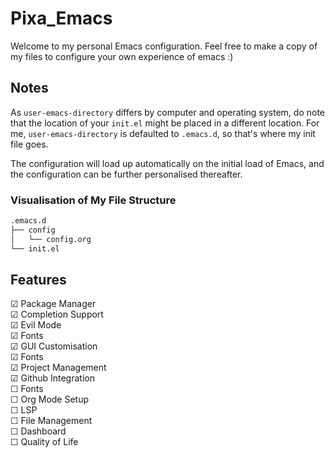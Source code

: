 # Pixa_Emacs
Welcome to my personal Emacs configuration. Feel free to make a copy of my files to configure your own experience of emacs :)

## Notes
As ``user-emacs-directory`` differs by computer and operating system, do note that the location of your ``init.el`` might be placed in a different location. For me, ``user-emacs-directory`` is defaulted to ``.emacs.d``, so that's where my init file goes.

The configuration will load up automatically on the initial load of Emacs, and the configuration can be further personalised thereafter.

### Visualisation of My File Structure
``` bash
.emacs.d
├── config
│   └── config.org
└── init.el
```
## Features
☑ Package Manager<br>
☑ Completion Support<br>
☑ Evil Mode<br>
☑ Fonts<br>
☑ GUI Customisation<br>
☑ Fonts<br>
☑ Project Management<br>
☑ Github Integration<br>
☐ Fonts<br>
☐ Org Mode Setup<br>
☐ LSP<br>
☐ File Management<br>
☐ Dashboard<br>
☐ Quality of Life<br>
